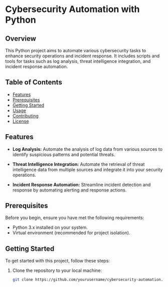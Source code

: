# Cybersecurity Automation with Python

## Overview

This Python project aims to automate various cybersecurity tasks to enhance security operations and incident response. It includes scripts and tools for tasks such as log analysis, threat intelligence integration, and incident response automation.

## Table of Contents

- [Features](#features)
- [Prerequisites](#prerequisites)
- [Getting Started](#getting-started)
- [Usage](#usage)
- [Contributing](#contributing)
- [License](#license)

## Features

- **Log Analysis:** Automate the analysis of log data from various sources to identify suspicious patterns and potential threats.

- **Threat Intelligence Integration:** Automate the retrieval of threat intelligence data from multiple sources and integrate it into your security operations.

- **Incident Response Automation:** Streamline incident detection and response by automating alerting and response actions.

## Prerequisites

Before you begin, ensure you have met the following requirements:

- Python 3.x installed on your system.
- Virtual environment (recommended for project isolation).

## Getting Started

To get started with this project, follow these steps:

1. Clone the repository to your local machine:

   ```bash
   git clone https://github.com/yourusername/cybersecurity-automation.git
